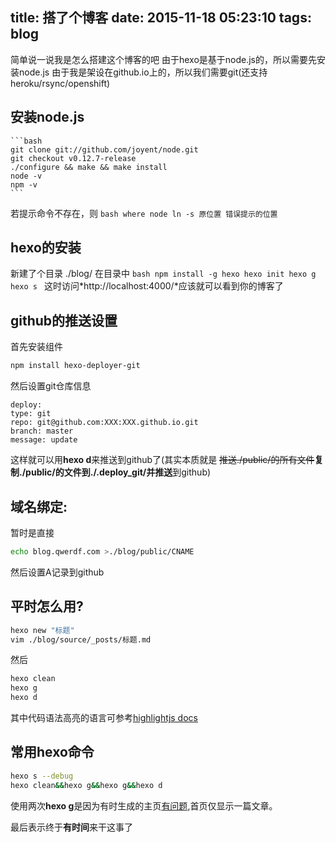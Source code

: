 title: 搭了个博客
date: 2015-11-18 05:23:10
tags: blog
---
简单说一说我是怎么搭建这个博客的吧
由于hexo是基于node.js的，所以需要先安装node.js
由于我是架设在github.io上的，所以我们需要git(还支持heroku/rsync/openshift)
## 安装node.js
	```bash
	git clone git://github.com/joyent/node.git
	git checkout v0.12.7-release
	./configure && make && make install
	node -v
	npm -v
	```
若提示命令不存在，则
	```bash
	where node
	ln -s 原位置 错误提示的位置
	```
<!--more-->
## hexo的安装
新建了个目录
./blog/
在目录中
	```bash
	npm install -g hexo
	hexo init
	hexo g
	hexo s
	```
这时访问*http://localhost:4000/*应该就可以看到你的博客了

## github的推送设置
首先安装组件
```bash
npm install hexo-deployer-git
```
然后设置git仓库信息
```
deploy:
type: git
repo: git@github.com:XXX:XXX.github.io.git
branch: master
message: update
```
这样就可以用**hexo d**来推送到github了(其实本质就是<!--2018-03-31修改--> ~~推送./public/的所有文件~~**复制./public/的文件到./.deploy_git/并推送**到github)

## 域名绑定:
暂时是直接
```bash
echo blog.qwerdf.com >./blog/public/CNAME
```
然后设置A记录到github
## 平时怎么用?

```bash
hexo new "标题"
vim ./blog/source/_posts/标题.md
```

然后

```bash
hexo clean
hexo g
hexo d
```

其中代码语法高亮的语言可参考[highlightjs docs](https://highlightjs.readthedocs.io/en/latest/css-classes-reference.html#language-names-and-aliases)

## 常用hexo命令
```bash
hexo s --debug
hexo clean&&hexo g&&hexo g&&hexo d
```
使用两次**hexo g**是因为有时生成的主页[有问题](https://github.com/iissnan/hexo-theme-next/issues/482),首页仅显示一篇文章。

最后表示终于**有时间**来干这事了

